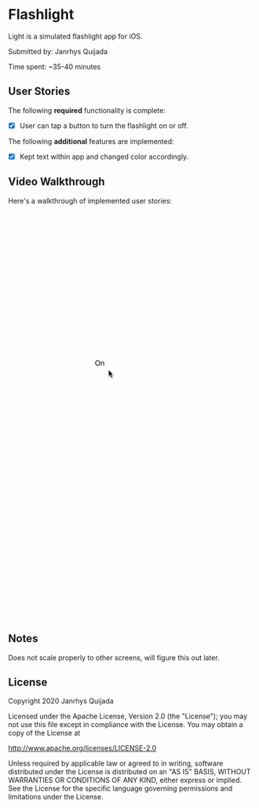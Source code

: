 # Flashlight

Light is a simulated flashlight app for iOS.

Submitted by: Janrhys Quijada

Time spent: ~35-40 minutes

## User Stories

The following **required** functionality is complete:

* [X] User can tap a button to turn the flashlight on or off.

The following **additional** features are implemented:

* [X] Kept text within app and changed color accordingly.

## Video Walkthrough 

Here's a walkthrough of implemented user stories:

<img src='Lights.gif' title='Light animated demo' alt='Light animated demo' />

## Notes

Does not scale properly to other screens, will figure this out later.

## License

Copyright 2020 Janrhys Quijada

Licensed under the Apache License, Version 2.0 (the "License");
you may not use this file except in compliance with the License.
You may obtain a copy of the License at

http://www.apache.org/licenses/LICENSE-2.0

Unless required by applicable law or agreed to in writing, software
distributed under the License is distributed on an "AS IS" BASIS,
WITHOUT WARRANTIES OR CONDITIONS OF ANY KIND, either express or implied.
See the License for the specific language governing permissions and
limitations under the License.
